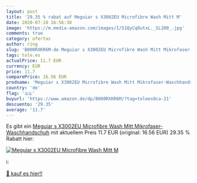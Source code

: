 ```yaml
---
layout: post
title: '29.35 % rabat auf Meguiar s X3002EU Microfibre Wash Mitt M'
date: 2020-07-10 16:56:30
image: 'https://m.media-amazon.com/images/I/51QyCqOutxL._SL200_.jpg'
comments: true
category: ofertas
author: ring
slug: 'B000RXKR6M-de Meguiar s X3002EU Microfibre Wash Mitt Mikrofaser-...'
tags: tole.es
actualPrice: 11.7 EUR
currency: EUR
price: 11.7
comparePrice: 16.56 EUR
prodname: 'Meguiar s X3002EU Microfibre Wash Mitt Mikrofaser-Waschhandschuh'
country: 'de'
flag: '🇩🇪'
buyurl: 'https://www.amazon.de/dp/B000RXKR6M/?tag=tolees0ca-21'
descuento: '29.35'
average: '11.7'
---
```


Es gibt ein [Meguiar s X3002EU Microfibre Wash Mitt Mikrofaser-Waschhandschuh](https://www.amazon.de/dp/B000RXKR6M/?tag=tolees0ca-21) mit aktuellem Preis 11.7 EUR (original: 16.56 EUR) 29.35 % Rabatt hier:

[![Meguiar s X3002EU Microfibre Wash Mitt M](https://m.media-amazon.com/images/I/51QyCqOutxL._SL200_.jpg)](https://www.amazon.de/dp/B000RXKR6M/?tag=tolees0ca-21)

ℹ️:


[🛒 kauf es hier!!](https://www.amazon.de/dp/B000RXKR6M/?tag=tolees0ca-21)
